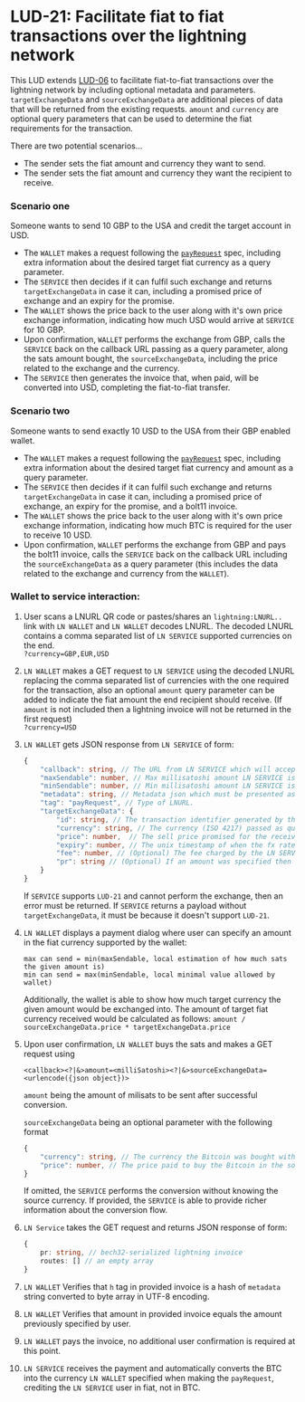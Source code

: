 LUD-21: Facilitate fiat to fiat transactions over the lightning network
===============================

This LUD extends [LUD-06](https://github.com/lnurl/luds/blob/luds/06.md) to facilitate fiat-to-fiat transactions over the lightning network by including optional metadata and parameters. `targetExchangeData` and `sourceExchangeData` are additional pieces of data that will be returned from the existing requests. `amount` and `currency` are optional query parameters that can be used to determine the fiat requirements for the transaction.

There are two potential scenarios...
- The sender sets the fiat amount and currency they want to send. 
- The sender sets the fiat amount and currency they want the recipient to receive. 

### Scenario one
Someone wants to send 10 GBP to the USA and credit the target account in USD.

- The `WALLET` makes a request following the [`payRequest`](https://github.com/lnurl/luds/blob/luds/06.md) spec, including extra information about the desired target fiat currency as a query parameter.
- The `SERVICE` then decides if it can fulfil such exchange and returns `targetExchangeData` in case it can, including a promised price of exchange and an expiry for the promise.
- The `WALLET` shows the price back to the user along with it's own price exchange information, indicating how much USD would arrive at `SERVICE` for 10 GBP.
- Upon confirmation, `WALLET` performs the exchange from GBP, calls the `SERVICE` back on the callback URL passing as a query parameter, along the sats amount bought, the `sourceExchangeData`, including the price related to the exchange and the currency.
- The `SERVICE` then generates the invoice that, when paid, will be converted into USD, completing the fiat-to-fiat transfer.

### Scenario two
Someone wants to send exactly 10 USD to the USA from their GBP enabled wallet.

- The `WALLET` makes a request following the [`payRequest`](https://github.com/lnurl/luds/blob/luds/06.md) spec, including extra information about the desired target fiat currency and amount as a query parameter.
- The `SERVICE` then decides if it can fulfil such exchange and returns `targetExchangeData` in case it can, including a promised price of exchange, an expiry for the promise, and a bolt11 invoice.
- The `WALLET` shows the price back to the user along with it's own price exchange information, indicating how much BTC is required for the user to receive 10 USD.
- Upon confirmation, `WALLET` performs the exchange from GBP and pays the bolt11 invoice, calls the `SERVICE` back on the callback URL including the `sourceExchangeData` as a query parameter (this includes the data related to the exchange and currency from the `WALLET`).


### Wallet to service interaction:
1. User scans a LNURL QR code or pastes/shares an `lightning:LNURL..` link with `LN WALLET` and `LN WALLET` decodes LNURL. The decoded LNURL contains a comma separated list of `LN SERVICE` supported currencies on the end.\
    `?currency=GBP,EUR,USD`
2. `LN WALLET` makes a GET request to `LN SERVICE` using the decoded LNURL replacing the comma separated list of currencies with the one required for the transaction, also an optional `amount` query parameter can be added to indicate the fiat amount the end recipient should receive. (If `amount` is not included then a lightning invoice will not be returned in the first request)\
    `?currency=USD`
3. `LN WALLET` gets JSON response from `LN SERVICE` of form:

    ```Typescript
    {
        "callback": string, // The URL from LN SERVICE which will accept the pay request parameters.
        "maxSendable": number, // Max millisatoshi amount LN SERVICE is willing to receive.
        "minSendable": number, // Min millisatoshi amount LN SERVICE is willing to receive, can not be less than 1 or more than `maxSendable`.
        "metadata": string, // Metadata json which must be presented as raw string here, this is required to pass signature verification at a later step.
        "tag": "payRequest", // Type of LNURL.
        "targetExchangeData": {
            "id": string, // The transaction identifier generated by the LN SERVICE.
            "currency": string, // The currency (ISO 4217) passed as query, as confirmation that it is accepted.
            "price": number,  // The sell price promised for the received Bitcoin in given currency.
            "expiry": number, // The unix timestamp of when the fx rate will expire.
            "fee": number, // (Optional) The fee charged by the LN SERVICE in the chosen currency.
            "pr": string // (Optional) If an amount was specified then return a bolt11 invoice with the required BTC amount.
        }
    }
    ```

    If `SERVICE` supports `LUD-21` and cannot perform the exchange, then an error must be returned.
    If `SERVICE` returns a payload without `targetExchangeData`, it must be because it doesn't support `LUD-21`.

3. `LN WALLET` displays a payment dialog where user can specify an amount in the fiat currency supported by the wallet:

    ```
    max can send = min(maxSendable, local estimation of how much sats the given amount is)
    min can send = max(minSendable, local minimal value allowed by wallet)
    ```

    Additionally, the wallet is able to show how much target currency the given amount would be exchanged into.
    The amount of target fiat currency received would be calculated as follows:
        `amount / sourceExchangeData.price * targetExchangeData.price`

4. Upon user confirmation, `LN WALLET` buys the sats and makes a GET request using

    ```
    <callback><?|&>amount=<milliSatoshi><?|&>sourceExchangeData=<urlencode({json object})>
    ```

    `amount` being the amount of milisats to be sent after successful conversion.

    `sourceExchangeData` being an optional parameter with the following format

    ```Typescript
    {
        "currency": string, // The currency the Bitcoin was bought with.
        "price": number, // The price paid to buy the Bitcoin in the source currency.
    }
    ```

    If omitted, the `SERVICE` performs the conversion without knowing the source currency.
    If provided, the `SERVICE` is able to provide richer information about the conversion flow.

5. `LN Service` takes the GET request and returns JSON response of form:

    ```Typescript
    {
        pr: string, // bech32-serialized lightning invoice
        routes: [] // an empty array
    }
    ```

6. `LN WALLET` Verifies that `h` tag in provided invoice is a hash of `metadata` string converted to byte array in UTF-8 encoding.
7. `LN WALLET` Verifies that amount in provided invoice equals the amount previously specified by user.
8. `LN WALLET` pays the invoice, no additional user confirmation is required at this point.
9. `LN SERVICE` receives the payment and automatically converts the BTC into the currency `LN WALLET` specified when making the `payRequest`, crediting the `LN SERVICE` user in fiat, not in BTC.
